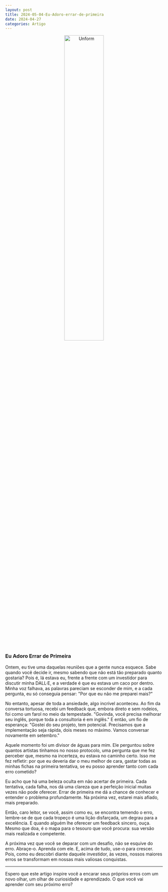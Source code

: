 ```yaml
---
layout: post
title: 2024-05-04-Eu-Adoro-errar-de-primeira
date: 2024-04-27
categories: Artigo
---
```


<p align="center">
<img src="{{ site.baseurl }}/images/2024-05-04-Eu-Adoro-errar-de-primeira.webp" 
height="50%" width="50%" alt="Unform" />
</p>


### Eu Adoro Errar de Primeira

Ontem, eu tive uma daquelas reuniões que a gente nunca esquece. Sabe quando você decide ir, mesmo sabendo que não está tão preparado quanto gostaria? Pois é, lá estava eu, frente a frente com um investidor para discutir minha DALL·E, e a verdade é que eu estava um caco por dentro. Minha voz falhava, as palavras pareciam se esconder de mim, e a cada pergunta, eu só conseguia pensar: "Por que eu não me preparei mais?"

No entanto, apesar de toda a ansiedade, algo incrível aconteceu. Ao fim da conversa tortuosa, recebi um feedback que, embora direto e sem rodeios, foi como um farol no meio da tempestade. "Govinda, você precisa melhorar seu inglês, porque toda a consultoria é em inglês." E então, um fio de esperança: "Gostei do seu projeto, tem potencial. Precisamos que a implementação seja rápida, dois meses no máximo. Vamos conversar novamente em setembro."

Aquele momento foi um divisor de águas para mim. Ele perguntou sobre quantos artistas tínhamos no nosso protocolo, uma pergunta que me fez perceber que, mesmo na incerteza, eu estava no caminho certo. Isso me fez refletir: por que eu deveria dar o meu melhor de cara, gastar todas as minhas fichas na primeira tentativa, se eu posso aprender tanto com cada erro cometido?

Eu acho que há uma beleza oculta em não acertar de primeira. Cada tentativa, cada falha, nos dá uma clareza que a perfeição inicial muitas vezes não pode oferecer. Errar de primeira me dá a chance de conhecer e entender o problema profundamente. Na próxima vez, estarei mais afiado, mais preparado.

Então, caro leitor, se você, assim como eu, se encontra temendo o erro, lembre-se de que cada tropeço é uma lição disfarçada, um degrau para a excelência. E quando alguém lhe oferecer um feedback sincero, ouça. Mesmo que doa, é o mapa para o tesouro que você procura: sua versão mais realizada e competente.

A próxima vez que você se deparar com um desafio, não se esquive do erro. Abraçe-o. Aprenda com ele. E, acima de tudo, use-o para crescer. Pois, como eu descobri diante daquele investidor, às vezes, nossos maiores erros se transformam em nossas mais valiosas conquistas.

---

Espero que este artigo inspire você a encarar seus próprios erros com um novo olhar, um olhar de curiosidade e aprendizado. O que você vai aprender com seu próximo erro?